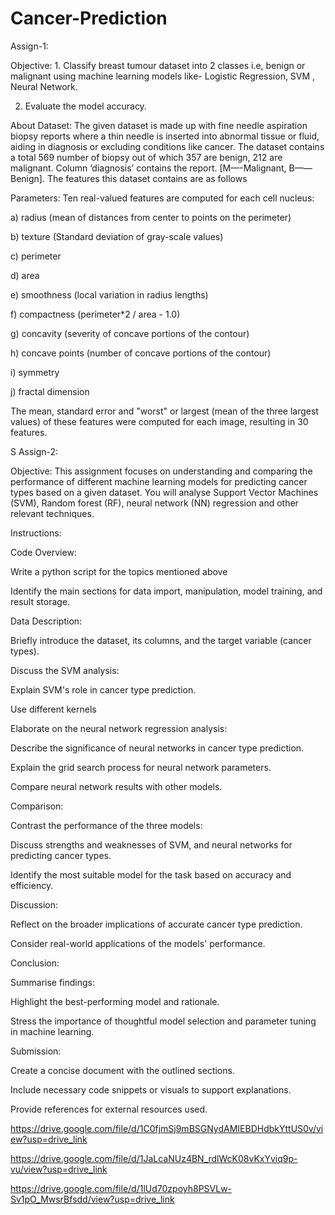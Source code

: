 # Cancer-Prediction

Assign-1:

Objective: 1. Classify breast tumour dataset into 2 classes i.e, benign or malignant using machine learning models like- Logistic Regression, SVM , Neural Network.

2. Evaluate the model accuracy.

About Dataset: The given dataset is made up with fine needle aspiration biopsy reports where a thin needle is inserted into abnormal tissue or fluid, aiding in diagnosis or excluding conditions like cancer. The dataset contains a total 569 number of biopsy out of which 357 are benign, 212 are malignant. Column ‘diagnosis’ contains the report. [M—-Malignant, B——Benign]. The features this dataset contains are as follows

Parameters: Ten real-valued features are computed for each cell nucleus:

a) radius (mean of distances from center to points on the perimeter)

b) texture (Standard deviation of gray-scale values)

c) perimeter

d) area

e) smoothness (local variation in radius lengths)

f) compactness (perimeter*2 / area - 1.0)

g) concavity (severity of concave portions of the contour)

h) concave points (number of concave portions of the contour)

i) symmetry

j) fractal dimension

The mean, standard error and "worst" or largest (mean of the three largest values) of these features were computed for each image, resulting in 30 features.




S
Assign-2:

Objective: This assignment focuses on understanding and comparing the performance of different machine learning models for predicting cancer types based on a given dataset. You will analyse Support Vector Machines (SVM), Random forest (RF), neural network (NN) regression and other relevant techniques.

Instructions:

Code Overview:

Write a python script for the topics mentioned above

Identify the main sections for data import, manipulation, model training, and result storage.

Data Description:

Briefly introduce the dataset, its columns, and the target variable (cancer types).

Discuss the SVM analysis:

Explain SVM's role in cancer type prediction.

Use different kernels 

Elaborate on the neural network regression analysis:

Describe the significance of neural networks in cancer type prediction.

Explain the grid search process for neural network parameters.

Compare neural network results with other models.

Comparison:

Contrast the performance of the three models:

Discuss strengths and weaknesses of SVM, and neural networks for predicting cancer types.

Identify the most suitable model for the task based on accuracy and efficiency.

Discussion:

Reflect on the broader implications of accurate cancer type prediction.

Consider real-world applications of the models' performance.

Conclusion:

Summarise findings:

Highlight the best-performing model and rationale.

Stress the importance of thoughtful model selection and parameter tuning in machine learning.

Submission:

Create a concise document with the outlined sections.

Include necessary code snippets or visuals to support explanations.

Provide references for external resources used.

https://drive.google.com/file/d/1C0fjmSj9mBSGNydAMIEBDHdbkYttUS0v/view?usp=drive_link

https://drive.google.com/file/d/1JaLcaNUz4BN_rdlWcK08vKxYviq9p-vu/view?usp=drive_link

https://drive.google.com/file/d/1lUd70zpoyh8PSVLw-Sv1pO_MwsrBfsdd/view?usp=drive_link
